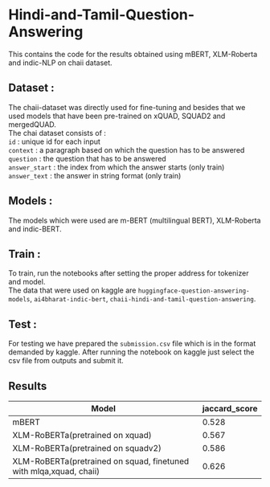 # Hindi-and-Tamil-Question-Answering

This contains the code for the results obtained using mBERT, XLM-Roberta and indic-NLP on chaii dataset.

## Dataset :

The chaii-dataset was directly used for fine-tuning and besides that we used models that have been pre-trained on xQUAD, SQUAD2 and mergedQUAD. \
The chai dataset consists of : \
`id` : unique id for each input \
`context` : a paragraph based on which the question has to be answered \
`question` : the question that has to be answered \
`answer_start` : the index from which the answer starts (only train) \
`answer_text` : the answer in string format (only train)

## Models :

The models which were used are m-BERT (multilingual BERT), XLM-Roberta and indic-BERT.

## Train :

To train, run the notebooks after setting the proper address for tokenizer and model. \
The data that were used on kaggle are `huggingface-question-answering-models`, `ai4bharat-indic-bert`, `chaii-hindi-and-tamil-question-answering`.

## Test : 

For testing we have prepared the `submission.csv` file which is in the format demanded by kaggle. After running the notebook on kaggle just select the csv file from outputs and submit it.

## Results

|       Model       |jaccard_score |  
| ------------------- | ------------- | 
| mBERT | 0.528     | 
| XLM-RoBERTa(pretrained on xquad) | 0.567|
| XLM-RoBERTa(pretrained on squadv2) | 0.586|
| XLM-RoBERTa(pretrained on squad, finetuned with mlqa,xquad, chaii)|0.626|
